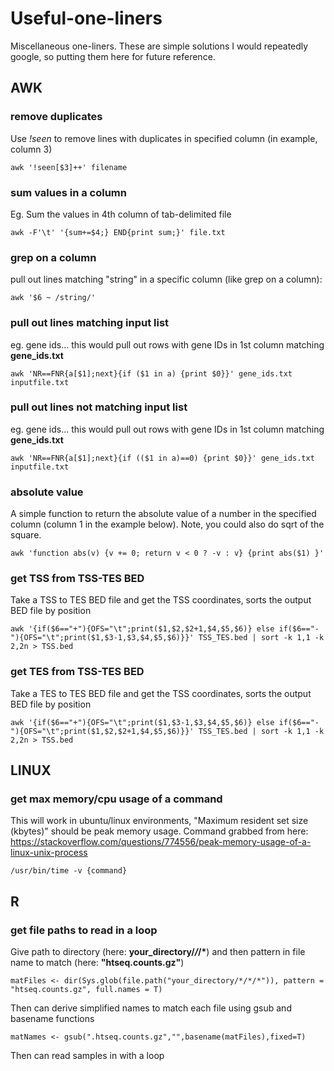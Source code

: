 # Useful-one-liners
Miscellaneous one-liners. These are simple solutions I would repeatedly google, so putting them here for future reference. 



## AWK

### remove duplicates

Use *!seen* to remove lines with duplicates in specified column (in example, column 3)
```
awk '!seen[$3]++' filename
```

### sum values in a column
Eg. Sum the values in 4th column of tab-delimited file
```
awk -F'\t' '{sum+=$4;} END{print sum;}' file.txt
```


### grep on a column

pull out lines matching "string" in a specific column (like grep on a column):
```
awk '$6 ~ /string/' 
```

### pull out lines matching input list
eg. gene ids... this would pull out rows with gene IDs in 1st column matching **gene_ids.txt**
```
awk 'NR==FNR{a[$1];next}{if ($1 in a) {print $0}}' gene_ids.txt inputfile.txt
```

### pull out lines not matching input list
eg. gene ids... this would pull out rows with gene IDs in 1st column matching **gene_ids.txt**
```
awk 'NR==FNR{a[$1];next}{if (($1 in a)==0) {print $0}}' gene_ids.txt inputfile.txt
```

### absolute value
A simple function to return the absolute value of a number in the specified column (column 1 in the example below). Note, you could also do sqrt of the square.
```
awk 'function abs(v) {v += 0; return v < 0 ? -v : v} {print abs($1) }'
```


### get TSS from TSS-TES BED
Take a TSS to TES BED file and get the TSS coordinates, sorts the output BED file by position
```
awk '{if($6=="+"){OFS="\t";print($1,$2,$2+1,$4,$5,$6)} else if($6=="-"){OFS="\t";print($1,$3-1,$3,$4,$5,$6)}}' TSS_TES.bed | sort -k 1,1 -k 2,2n > TSS.bed
```

### get TES from TSS-TES BED
Take a TES to TES BED file and get the TSS coordinates, sorts the output BED file by position
```
awk '{if($6=="+"){OFS="\t";print($1,$3-1,$3,$4,$5,$6)} else if($6=="-"){OFS="\t";print($1,$2,$2+1,$4,$5,$6)}}' TSS_TES.bed | sort -k 1,1 -k 2,2n > TSS.bed
```

## LINUX

### get max memory/cpu usage of a command
This will work in ubuntu/linux environments, "Maximum resident set size (kbytes)" should be peak memory usage. Command grabbed from here: https://stackoverflow.com/questions/774556/peak-memory-usage-of-a-linux-unix-process
```
/usr/bin/time -v {command}
```


## R

### get file paths to read in a loop

Give path to directory (here: __your_directory/*/*/*__) and then pattern in file name to match (here: __"htseq.counts.gz"__)
```
matFiles <- dir(Sys.glob(file.path("your_directory/*/*/*")), pattern = "htseq.counts.gz", full.names = T)
```
Then can derive simplified names to match each file using gsub and basename functions
```
matNames <- gsub(".htseq.counts.gz","",basename(matFiles),fixed=T)
```
Then can read samples in with a loop
```

```
